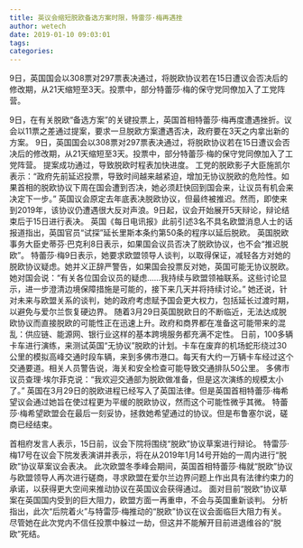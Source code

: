 ```yaml
---
title: 英议会缩短脱欧备选方案时限，特雷莎·梅再遇挫
author: wetech
date: 2019-01-10 09:03:01
tags: 
categories: 
---
```

9日，英国国会以308票对297票表决通过，将脱欧协议若在15日遭议会否决后的修改期，从21天缩短至3天。投票中，部分特蕾莎·梅的保守党同僚加入了工党阵营。
<!-- more -->
9日，在有关脱欧“备选方案”的关键投票上，英国首相特蕾莎·梅再度遭遇挫折。议会以11票之差通过提案，要求一旦脱欧方案遭遇否决，政府要在3天之内拿出新的方案。
9日，英国国会以308票对297票表决通过，将脱欧协议若在15日遭议会否决后的修改期，从21天缩短至3天。投票中，部分特蕾莎·梅的保守党同僚加入了工党阵营。
提案成功通过，导致脱欧时程表加快进度。
工党的脱欧影子大臣施凯尔表示：“政府先前延迟投票，导致时间越来越紧迫，增加无协议脱欧的危险性。如果首相的脱欧协议下周在国会遭到否决，她必须赶快回到国会来，让议员有机会来决定下一步。”
英国议会原定去年底表决脱欧协议，但最终被推迟。然而，即使来到2019年，该协议仍遭遇很大反对声浪。9日起，议会开始展开5天辩论，辩论结束后于15日进行表决。
英国《每日电讯报》此前引述3名不具名欧盟消息人士的话报道指出，英国官员“试探”延长里斯本条约第50条的程序以延后脱欧。
英国脱欧事务大臣史蒂芬·巴克利8日表示，如果国会议员否决了脱欧协议，也不会“推迟脱欧”。
特蕾莎·梅9日表示，她要求欧盟领导人谈判，以取得保证，减轻各方对她的脱欧协议疑虑。她并义正辞严警告，如果国会投票反对她，英国可能无协议脱欧。
她对国会说：“有关各位国会议员的疑虑……我持续与欧盟领袖联系。这些讨论显示，进一步澄清边境保障措施是可能的，接下来几天并将持续讨论。”
她还说，针对未来与欧盟关系的谈判，她的政府考虑赋予国会更大权力，包括延长过渡时期，以避免与爱尔兰恢复硬边界。
随着3月29日英国脱欧日的不断临近，无法达成脱欧协议而直接脱欧的可能性正在迅速上升。政府和商界都在准备这可能带来的混乱：供应链、能源网、银行业这样的基本跨境服务都充满不定性。
日前，100多辆卡车进行演练，来测试英国“无协议”脱欧的计划。卡车在废弃的机场蛇形绕过30公里的模拟高峰交通时段车辆，来到多佛市港口。每天有大约一万辆卡车经过这个交通要道。相关人员警告说，海关和安全检查可能导致交通排队50公里。
多佛市议员查理·埃尔菲克说：“我欢迎交通部为脱欧做准备，但是这次演练的规模太小了。”
英国在3月29日的脱欧进程已经写入了英国法律。但是英国首相特蕾莎·梅希望议会通过她旨在使过程更为平缓的脱欧协议，然而这个可能性微乎其微。
特蕾莎·梅希望欧盟会在最后一刻妥协，拯救她希望通过的协议。但是布鲁塞尔说，磋商已经结束。
 
 
首相府发言人表示，15日前，议会下院将围绕“脱欧”协议草案进行辩论。
特雷莎·梅17号在议会下院发表演讲并表示，将在从2019年1月14号开始的一周内进行“脱欧”协议草案议会表决。
此次欧盟冬季峰会期间，英国首相特蕾莎·梅就“脱欧”协议与欧盟领导人再次进行磋商，寻求欧盟在爱尔兰边界问题上作出具有法律约束力的承诺，以获得更大空间来推动协议在英国议会获得通过。
面对目前“脱欧”协议草案在英国国内受到的巨大阻力，欧盟方面一再重申，不会与英国重新谈判。
分析指出，此次“后院着火”与特雷莎·梅推动的“脱欧”协议在议会面临巨大阻力有关。尽管她在此次党内不信任投票中躲过一劫，但这并不能解开目前进退维谷的“脱欧”死结。
